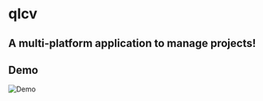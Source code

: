 # qlcv

## A multi-platform application to manage projects!

## Demo

![Demo](https://github.com/vkutin12q/qlcv/blob/main/Simulator%20Screen%20Shot%20-%20iPhone%2014%20Pro%20-%202023-05-12%20at%2016.28.06.png)
